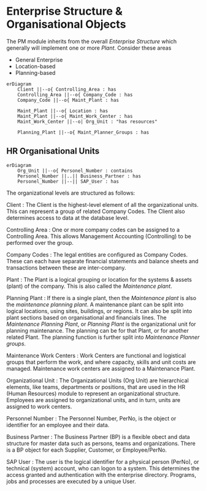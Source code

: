 # Enterprise Structure & Organisational Objects
The PM module inherits from the overall *Enterprise Structure* which generally will implement one or more *Plant*. Consider these areas 
- General Enterprise
- Location-based
- Planning-based

```mermaid
erDiagram
    Client ||--o{ Controlling_Area : has 
    Controlling_Area ||--o{ Company_Code : has 
    Company_Code ||--o{ Maint_Plant : has 

    Maint_Plant ||--o{ Location : has 
    Maint_Plant ||--o{ Maint_Work_Center : has 
    Maint_Work_Center ||--o| Org_Unit : "has resources"
  
    Planning_Plant ||--o{ Maint_Planner_Groups : has 

```
## HR Organisational Units
```mermaid
erDiagram
    Org_Unit ||--o{ Personel_Number : contains 
    Personel_Number ||..|| Business_Partner : has 
    Personel_Number ||--|| SAP_User : has 
```

The organizational levels are structured as follows:

Client
: The Client is the highest-level element of all the organizational units. This can represent a group of related Company Codes.  The Client also determines access to data at the database level.

Controlling Area
: One or more company codes can be assigned to a Controlling Area.  This allows Management Accounting (Controlling) to be performed over the group.

Company Codes
: The legal entities are configured as Company Codes. These can each have separate financial statements and balance sheets and transactions between these are inter-company.

Plant
: The Plant is a logical grouping or location for the systems & assets (plant) of the company.  This is also called the *Maintenance plant*.

Planning Plant
: If there is a single plant, then the *Maintenance plant* is also the *maintenance planning plant*. A maintenance plant can be split into logical locations, using sites, buildings, or regions. It can also be split into plant sections based on organisational and financials lines. 
The *Maintenance Planning Plant*, or *Planning Plant* is the organizational unit for planning maintenance. The planning can be for that Plant, or for another related Plant.  The planning function is further split into *Maintenance Planner groups*.

Maintenance Work Centers
: Work Centers are functional and logistical groups that perform the work, and where capacity, skills and unit costs are managed. Maintenance work centers are assigned to a Maintenance Plant.

Organizational Unit
: The Organizational Units (Org Unit) are hierarchical elements, like teams, departments or positions, that are used in the HR (Human Resources) module to represent an organizational structure. Employees are assigned to organizational units, and in turn, units are assigned to work centers. 

Personnel Number
: The Personnel Number, PerNo, is the object or identifier for an employee and their data.

Business Partner
: The Business Partner (BP) is a flexible obect and data structure for master data such as persons, teams and organizations. There is a BP object for each Supplier, Customer, or Employee/PerNo.

SAP User
: The user is the logical identifier for a physical person (PerNo), or technical (system) account, who can logon to a system.  This determines the access granted and authentication with the enterprise directory.  Programs, jobs and processes are executed by a unique User.